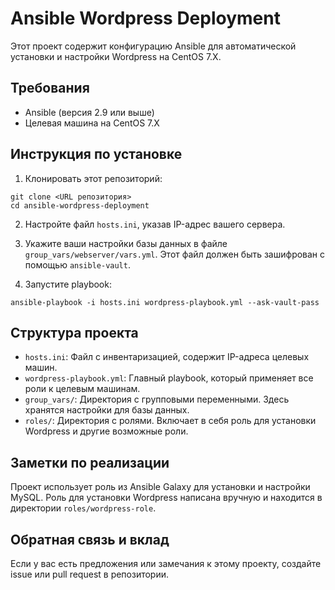 
# Ansible Wordpress Deployment

Этот проект содержит конфигурацию Ansible для автоматической установки и настройки Wordpress на CentOS 7.X.

## Требования

- Ansible (версия 2.9 или выше)
- Целевая машина на CentOS 7.X

## Инструкция по установке

1. Клонировать этот репозиторий:
```
git clone <URL репозитория>
cd ansible-wordpress-deployment
```

2. Настройте файл `hosts.ini`, указав IP-адрес вашего сервера.

3. Укажите ваши настройки базы данных в файле `group_vars/webserver/vars.yml`. Этот файл должен быть зашифрован с помощью `ansible-vault`.

4. Запустите playbook:
```
ansible-playbook -i hosts.ini wordpress-playbook.yml --ask-vault-pass
```

## Структура проекта

- `hosts.ini`: Файл с инвентаризацией, содержит IP-адреса целевых машин.
- `wordpress-playbook.yml`: Главный playbook, который применяет все роли к целевым машинам.
- `group_vars/`: Директория с групповыми переменными. Здесь хранятся настройки для базы данных.
- `roles/`: Директория с ролями. Включает в себя роль для установки Wordpress и другие возможные роли.

## Заметки по реализации

Проект использует роль из Ansible Galaxy для установки и настройки MySQL. Роль для установки Wordpress написана вручную и находится в директории `roles/wordpress-role`.

## Обратная связь и вклад

Если у вас есть предложения или замечания к этому проекту, создайте issue или pull request в репозитории.

